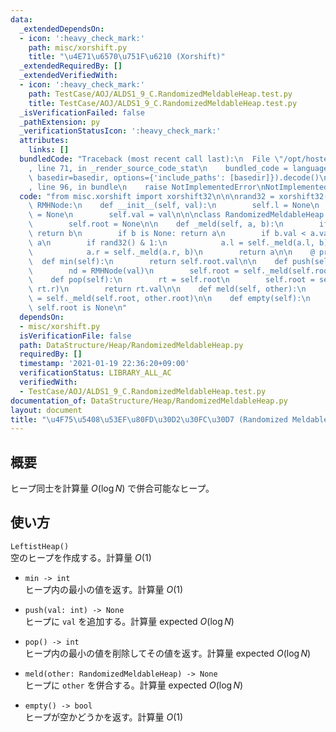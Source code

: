 ```yaml
---
data:
  _extendedDependsOn:
  - icon: ':heavy_check_mark:'
    path: misc/xorshift.py
    title: "\u4E71\u6570\u751F\u6210 (Xorshift)"
  _extendedRequiredBy: []
  _extendedVerifiedWith:
  - icon: ':heavy_check_mark:'
    path: TestCase/AOJ/ALDS1_9_C.RandomizedMeldableHeap.test.py
    title: TestCase/AOJ/ALDS1_9_C.RandomizedMeldableHeap.test.py
  _isVerificationFailed: false
  _pathExtension: py
  _verificationStatusIcon: ':heavy_check_mark:'
  attributes:
    links: []
  bundledCode: "Traceback (most recent call last):\n  File \"/opt/hostedtoolcache/Python/3.10.4/x64/lib/python3.10/site-packages/onlinejudge_verify/documentation/build.py\"\
    , line 71, in _render_source_code_stat\n    bundled_code = language.bundle(stat.path,\
    \ basedir=basedir, options={'include_paths': [basedir]}).decode()\n  File \"/opt/hostedtoolcache/Python/3.10.4/x64/lib/python3.10/site-packages/onlinejudge_verify/languages/python.py\"\
    , line 96, in bundle\n    raise NotImplementedError\nNotImplementedError\n"
  code: "from misc.xorshift import xorshift32\n\n\nrand32 = xorshift32()\n\n\nclass\
    \ RMHNode:\n    def __init__(self, val):\n        self.l = None\n        self.r\
    \ = None\n        self.val = val\n\n\nclass RandomizedMeldableHeap:\n    def __init__(self):\n\
    \        self.root = None\n\n    def _meld(self, a, b):\n        if a is None:\
    \ return b\n        if b is None: return a\n        if b.val < a.val: a, b = b,\
    \ a\n        if rand32() & 1:\n            a.l = self._meld(a.l, b)\n        else:\n\
    \            a.r = self._meld(a.r, b)\n        return a\n\n    @ property\n  \
    \  def min(self):\n        return self.root.val\n\n    def push(self, val):\n\
    \        nd = RMHNode(val)\n        self.root = self._meld(self.root, nd)\n\n\
    \    def pop(self):\n        rt = self.root\n        self.root = self._meld(rt.l,\
    \ rt.r)\n        return rt.val\n\n    def meld(self, other):\n        self.root\
    \ = self._meld(self.root, other.root)\n\n    def empty(self):\n        return\
    \ self.root is None\n"
  dependsOn:
  - misc/xorshift.py
  isVerificationFile: false
  path: DataStructure/Heap/RandomizedMeldableHeap.py
  requiredBy: []
  timestamp: '2021-01-19 22:36:20+09:00'
  verificationStatus: LIBRARY_ALL_AC
  verifiedWith:
  - TestCase/AOJ/ALDS1_9_C.RandomizedMeldableHeap.test.py
documentation_of: DataStructure/Heap/RandomizedMeldableHeap.py
layout: document
title: "\u4F75\u5408\u53EF\u80FD\u30D2\u30FC\u30D7 (Randomized Meldable Heap)"
---
```

## 概要
ヒープ同士を計算量 $O(\log N)$ で併合可能なヒープ。

## 使い方
`LeftistHeap()`  
空のヒープを作成する。計算量 $O(1)$

- `min -> int`  
ヒープ内の最小の値を返す。計算量 $O(1)$

- `push(val: int) -> None`  
ヒープに `val` を追加する。計算量 $\mathrm{expected}\ O(\log N)$

- `pop() -> int`  
ヒープ内の最小の値を削除してその値を返す。計算量 $\mathrm{expected}\ O(\log N)$

- `meld(other: RandomizedMeldableHeap) -> None`  
ヒープに `other` を併合する。計算量 $\mathrm{expected}\ O(\log N)$

- `empty() -> bool`  
ヒープが空かどうかを返す。計算量 $O(1)$
